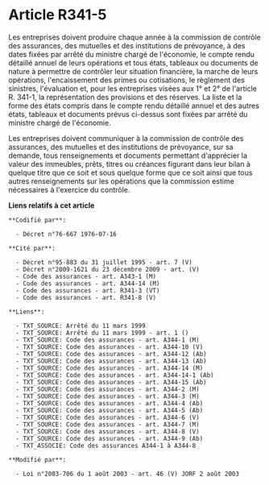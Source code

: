 # Article R341-5

Les entreprises doivent produire chaque année à la commission de contrôle des assurances, des mutuelles et des institutions
de prévoyance, à des dates fixées par arrêté du ministre chargé de l'économie, le compte rendu détaillé annuel de leurs
opérations et tous états, tableaux ou documents de nature à permettre de contrôler leur situation financière, la marche de
leurs opérations, l'encaissement des primes ou cotisations, le règlement des sinistres, l'évaluation et, pour les entreprises
visées aux 1° et 2° de l'article R. 341-1, la représentation des provisions et des réserves. La liste et la forme des états
compris dans le compte rendu détaillé annuel et des autres états, tableaux et documents prévus ci-dessus sont fixées par
arrêté du ministre chargé de l'économie.

Les entreprises doivent communiquer à la commission de contrôle des assurances, des mutuelles et des institutions de
prévoyance, sur sa demande, tous renseignements et documents permettant d'apprécier la valeur des immeubles, prêts, titres ou
créances figurant dans leur bilan à quelque titre que ce soit et sous quelque forme que ce soit ainsi que tous autres
renseignements sur les opérations que la commission estime nécessaires à l'exercice du contrôle.

**Liens relatifs à cet article**

	**Codifié par**:

	  - Décret n°76-667 1976-07-16

	**Cité par**:

	  - Décret n°95-883 du 31 juillet 1995 - art. 7 (V)
	  - Décret n°2009-1621 du 23 décembre 2009 - art. (V)
	  - Code des assurances - art. A343-1 (M)
	  - Code des assurances - art. A344-14 (M)
	  - Code des assurances - art. R341-3 (VT)
	  - Code des assurances - art. R341-8 (V)

	**Liens**:

	  - TXT_SOURCE: Arrêté du 11 mars 1999
	  - TXT_SOURCE: Arrêté du 11 mars 1999 - art. 1 ()
	  - TXT_SOURCE: Code des assurances - art. A344-1 (M)
	  - TXT_SOURCE: Code des assurances - art. A344-10 (V)
	  - TXT_SOURCE: Code des assurances - art. A344-12 (Ab)
	  - TXT_SOURCE: Code des assurances - art. A344-13 (Ab)
	  - TXT_SOURCE: Code des assurances - art. A344-14 (M)
	  - TXT_SOURCE: Code des assurances - art. A344-14-1 (Ab)
	  - TXT_SOURCE: Code des assurances - art. A344-15 (Ab)
	  - TXT_SOURCE: Code des assurances - art. A344-2 (M)
	  - TXT_SOURCE: Code des assurances - art. A344-3 (M)
	  - TXT_SOURCE: Code des assurances - art. A344-4 (Ab)
	  - TXT_SOURCE: Code des assurances - art. A344-5 (Ab)
	  - TXT_SOURCE: Code des assurances - art. A344-6 (V)
	  - TXT_SOURCE: Code des assurances - art. A344-7 (M)
	  - TXT_SOURCE: Code des assurances - art. A344-8 (V)
	  - TXT_SOURCE: Code des assurances - art. A344-9 (Ab)
	  - TXT_ASSOCIE: Code des assurances A344-1 à A344-8

	**Modifié par**:

	  - Loi n°2003-706 du 1 août 2003 - art. 46 (V) JORF 2 août 2003
